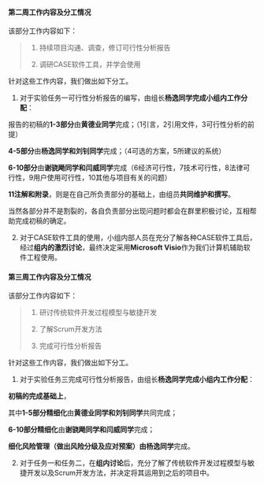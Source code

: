 #### 第二周工作内容及分工情况

该部分工作内容如下：

> 1. 持续项目沟通、调查，修订可行性分析报告
>
> 2. 调研CASE软件工具，并学会使用

针对这些工作内容，我们做出如下分工。

1. 对于实验任务一可行性分析报告的编写，由组长**杨逸同学完成小组内工作分配**：

报告的初稿的**1-3部分**由**黄德业同学**完成；（1引言，2引用文件，3可行性分析的前提）

**4-5部分**由**杨逸同学和刘钊同学**完成；（4可选的方案，5所建议的系统）

**6-10部分**由**谢骁飏同学和闫威同学**完成（6经济可行性，7技术可行性，8法律可行性，9用户使用可行性，10其他与项目有关的问题）

**11注解和附录**，则是在自己所负责部分的基础上，由组员**共同维护和撰写**。

当然各部分并不是割裂的，各自负责部分出现问题时都会在群里积极讨论，互相帮助完成初稿的确定。



2. 对于CASE软件工具的使用，小组内部人员在充分了解各种CASE软件工具后，经过**组内的激烈讨论**，最终决定采用**Microsoft Visio**作为我们计算机辅助软件工程使用。



#### 第三周工作内容及分工情况

该部分工作内容如下：

> 1. 研讨传统软件开发过程模型与敏捷开发
> 2. 了解Scrum开发方法
>
> 3. 完成可行性分析报告

针对这些工作内容，我们做出如下分工。

1. 对于实验任务三完成可行性分析报告，由组长**杨逸同学完成小组内工作分配**：

**初稿的完成基础上**，

其中**1-5部分精细化**由**黄德业同学和刘钊同学**共同完成；

**6-10部分精细化**由**谢骁飏同学和闫威同学**完成；

**细化风险管理（做出风险分级及应对预案）**由**杨逸同学**完成。



2. 对于任务一和任务二，在**组内讨论**后，充分了解了传统软件开发过程模型与敏捷开发以及Scrum开发方法，并决定将其运用到之后的项目中。